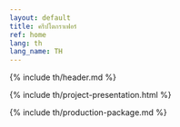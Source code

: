 ```yaml
---
layout: default
title: ครีปโตกราเฟอร์
ref: home
lang: th
lang_name: TH
---
```


{% include th/header.md %}

{% include th/project-presentation.html %}

{% include th/production-package.md %}

